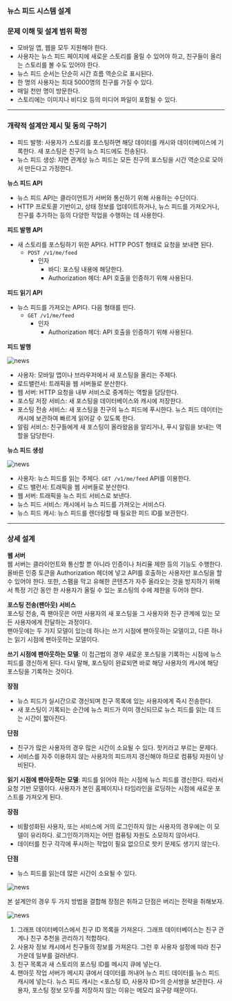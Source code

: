 ### 뉴스 피드 시스템 설계

### 문제 이해 및 설계 범위 확정
* 모바일 앱, 웹을 모두 지원해야 한다.
* 사용자는 뉴스 피드 페이지에 새로운 스토리를 올릴 수 있어야 하고, 친구들이 올리는 스토리를 볼 수도 있어야 한다.
* 뉴스 피드 순서는 단순히 시간 흐름 역순으로 표시된다.
* 한 명의 사용자는 최대 5000명의 친구를 가질 수 있다.
* 매일 천만 명이 방문한다.
* 스토리에는 이미지나 비디오 등의 미디어 파일이 포함될 수 있다.

---

### 개략적 설계안 제시 및 동의 구하기
* 피드 발행: 사용자가 스토리를 포스팅하면 해당 데이터를 캐시와 데이터베이스에 기록한다. 새 포스팅은 친구의 뉴스 피드에도 전송된다.
* 뉴스 피드 생성: 지면 관계상 뉴스 피드는 모든 친구의 포스팅을 시간 역순으로 모아서 만든다고 가정한다.

**뉴스 피드 API**
* 뉴스 피드 API는 클라이언트가 서버와 통신하기 위해 사용하는 수단이다.
* HTTP 프로토콜 기반이고, 상태 정보를 업데이트하거나, 뉴스 피드를 가져오거나, 친구를 추가하는 등의 다양한 작업을 수행하는 데 사용한다.

**피드 발행 API**
* 새 스토리를 포스팅하기 위한 API다. HTTP POST 형태로 요청을 보내면 된다.
    * `POST /v1/me/feed`
      * 인자
        * 바디: 포스팅 내용에 해당한다.
        * Authorization 헤더: API 호출을 인증하기 위해 사용된다.

**피드 읽기 API**
* 뉴스 피드를 가져오는 API다. 다음 형태를 띤다.
  * `GET /v1/me/feed`
    * 인자
      * Authorization 헤더: API 호출을 인증하기 위해 사용된다.

**피드 발행**

![news](../../image/news-1.png)

* 사용자: 모바일 앱이나 브라우저에서 새 포스팅을 올리는 주체다.
* 로드밸런서: 트래픽을 웹 서버들로 분산한다.
* 웹 서버: HTTP 요청을 내부 서비스로 중계하는 역할을 담당한다.
* 포스팅 저장 서비스: 새 포스팅을 데이터베이스와 캐시에 저장한다.
* 포스팅 전송 서비스: 새 포스팅을 친구의 뉴스 피드에 푸시한다. 뉴스 피드 데이터는 캐시에 보관하여 빠르게 읽어갈 수 있도록 한다.
* 알림 서비스: 친구들에게 새 포스팅이 올라왔음을 알리거나, 푸시 알림을 보내는 역할을 담당한다.

**뉴스 피드 생성**

![news](../../image/news-2.png)

* 사용자: 뉴스 피드를 읽는 주체다. `GET /v1/me/feed` API를 이용한다.
* 로드 밸런서: 트래픽을 웹 서버들로 분산한다.
* 웹 서버: 트래픽을 뉴스 피드 서비스로 보낸다.
* 뉴스 피드 서비스: 캐시에서 뉴스 피드를 가져오는 서비스다.
* 뉴스 피드 캐시: 뉴스 피드를 렌더링할 때 필요한 피드 ID를 보관한다.

---

### 상세 설계

**웹 서버**  
웹 서버는 클라이언트와 통신할 뿐 아니라 인증이나 처리율 제한 등의 기능도 수행한다. 올바른 인증 토큰을 Authorization 헤더에 넣고 API를 호출하는 사용자만 포스팅을 할 수 있어야 한다. 또한, 스팸을 막고 유해한 콘텐츠가 자주 올라오는 것을 방지하기 위해서 특정 기간 동안 한 사용자가 올릴 수 있는 포스팅의 수에 제한을 두어야 한다.

**포스팅 전송(팬아웃) 서비스**  
포스팅 전송, 즉 팬아웃은 어떤 사용자의 새 포스팅을 그 사용자와 친구 관계에 있는 모든 사용자에게 전달하는 과정이다.  
팬아웃에는 두 가지 모델이 있는데 하나는 쓰기 시점에 팬아웃하는 모델이고, 다른 하나는 읽기 시점에 팬아웃하는 모델이다.  

**쓰기 시점에 팬아웃하는 모델**: 이 접근법의 경우 새로운 포스팅을 기록하는 시점에 뉴스 피드를 갱신하게 된다. 다시 말해, 포스팅이 완료되면 바로 해당 사용자의 캐시에 해당 포스팅을 기록하는 것이다.

**장점**
* 뉴스 피드가 실시간으로 갱신되며 친구 목록에 있는 사용자에게 즉시 전송한다.
* 새 포스팅이 기록되는 순간에 뉴스 피드가 이미 갱신되므로 뉴스 피드를 읽는 데 드는 시간이 짧아진다.

**단점**
* 친구가 많은 사용자의 경우 많은 시간이 소요될 수 있다. 핫키라고 부르는 문제다.
* 서비스를 자주 이용하지 않는 사용자의 피드까지 갱신해야 하므로 컴퓨팅 자원이 낭비된다.

**읽기 시점에 팬아웃하는 모델**: 피드를 읽어야 하는 시점에 뉴스 피드를 갱신한다. 따라서 요청 기반 모델이다. 사용자가 본인 홈페이지나 타임라인을 로딩하는 시점에 새로운 포스트를 가져오게 된다.

**장점**
* 비활성화된 사용자, 또는 서비스에 거의 로그인하지 않는 사용자의 경우에는 이 모델이 유리하다. 로그인하기까지는 어떤 컴퓨팅 자원도 소모하지 않아서다.
* 데이터를 친구 각각에 푸시하는 작업이 필요 없으므로 핫키 문제도 생기지 않는다.

**단점**
* 뉴스 피드를 읽는데 많은 시간이 소요될 수 있다.

![news](../../image/news-3.png)

본 설계안의 경우 두 가지 방법을 결합해 장점은 취하고 단점은 버리는 전략을 취해보자.

![news](../../image/news-4.png)

1. 그래프 데이터베이스에서 친구 ID 목록을 가져온다. 그래프 데이터베이스는 친구 관계나 친구 추천을 관리하기 적합하다.
2. 사용자 정보 캐시에서 친구들의 정보를 가져온다. 그런 후 사용자 설정에 따라 친구 가운데 일부를 걸러낸다.
3. 친구 목록과 새 스토리의 포스팅 ID를 메시지 큐에 넣는다.
4. 팬아웃 작업 서버가 메시지 큐에서 데이터를 꺼내어 뉴스 피드 데이터를 뉴스 피드 캐시에 넣는다. 뉴스 피드 캐시는 <포스팅 ID, 사용자 ID>의 순서쌍을 보관한다. 사용자, 포스팅 정보 모두를 저장하지 않는 이유는 메모리 요구량 때문이다.